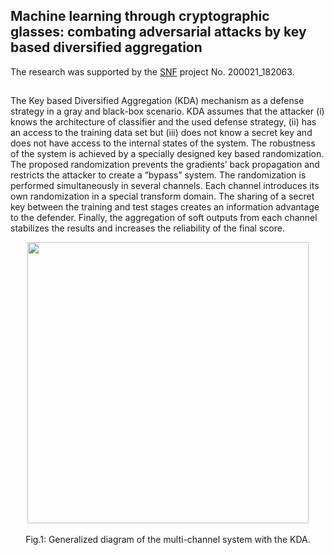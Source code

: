 
## Machine learning through cryptographic glasses: combating adversarial attacks by key based diversified aggregation

The research was supported by the [SNF](http://www.snf.ch) project No. 200021_182063. 
##

The Key based Diversified Aggregation (KDA) mechanism as a defense strategy in a gray and black-box scenario. KDA assumes
that the attacker (i) knows the architecture of classifier and the used defense strategy, (ii) has an access to the training data set but (iii) does not know a secret key and does not have access to the internal states of the system. The
robustness of the system is achieved by a specially designed key based randomization. The proposed randomization prevents the gradients’ back propagation and restricts the attacker to create a ”bypass” system. The randomization is performed simultaneously in several channels. Each channel introduces its own randomization in a special transform domain. The sharing of a secret key between the training and test stages creates an information advantage to the defender. Finally, the aggregation of soft outputs from each channel stabilizes the results and increases the reliability of the final score. 

<p align="center">
<img src="http://sip.unige.ch/files/2115/8330/8350/multi-channel_KDA.png" height="450px" align="center">
<br/>
<br/>
Fig.1: Generalized diagram of the multi-channel system with the KDA. 
</p>
